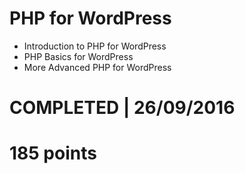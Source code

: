 # PHP for WordPress
- Introduction to PHP for WordPress
- PHP Basics for WordPress
- More Advanced PHP for WordPress

# COMPLETED | 26/09/2016
# 185 points
